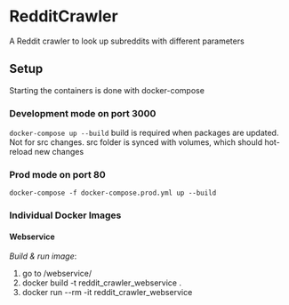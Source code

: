 # RedditCrawler
A Reddit crawler to look up subreddits with different parameters


## Setup
Starting the containers is done with docker-compose

### Development mode on port 3000
```docker-compose up --build```
build is required when packages are updated. Not for src changes.
src folder is synced with volumes, which should hot-reload new changes

### Prod mode on port 80
```docker-compose -f docker-compose.prod.yml up --build```

### Individual Docker Images

#### Webservice
_Build & run image_: 
1) go to /webservice/ 
2) docker build -t reddit_crawler_webservice .
3) docker run --rm -it reddit_crawler_webservice
